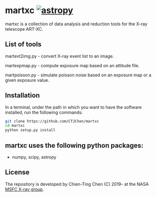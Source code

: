 # martxc [![astropy](http://img.shields.io/badge/powered%20by-AstroPy-orange.svg?style=flat)](http://www.astropy.org/)
martxc is a collection of data analysis and reduction tools for the X-ray telescope
ART-XC. 

## List of tools

martevt2img.py - convert X-ray event list to an image.

martexpmap.py - compute exposure map based on an attitude file.

martpoisson.py - simulate poisson noise based on an exposure map or a given exposure value.


## Installation
In a terminal, under the path in which you want to have the software installed, 
run the following commands:
```bash
git clone https://github.com/CTJChen/martxc
cd martxc
python setup.py install
```
## martxc uses the following python packages:

* numpy, scipy, astropy

## License
The repository is developed by Chien-Ting Chen (C) 2019- at the NASA [MSFC X-ray group](https://wwwastro.msfc.nasa.gov/).

